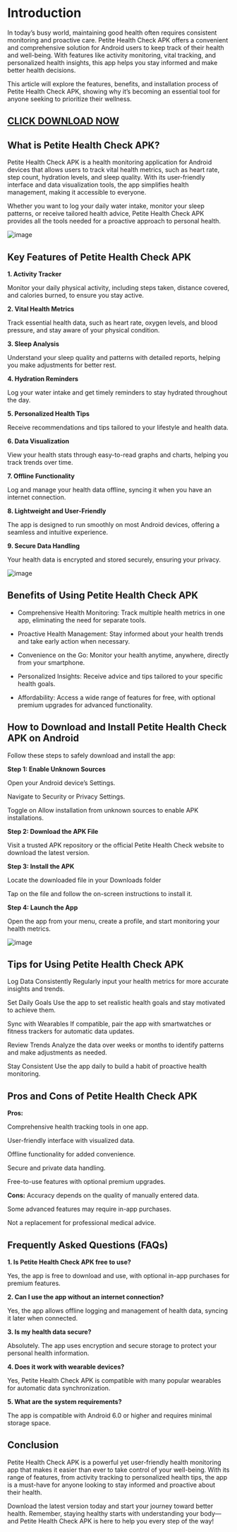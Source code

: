 # Introduction

In today’s busy world, maintaining good health often requires consistent monitoring and proactive care. Petite Health Check APK offers a convenient and comprehensive solution for Android users to keep track of their health and well-being. With features like activity monitoring, vital tracking, and personalized health insights, this app helps you stay informed and make better health decisions.

This article will explore the features, benefits, and installation process of Petite Health Check APK, showing why it’s becoming an essential tool for anyone seeking to prioritize their wellness.

## [CLICK DOWNLOAD NOW](https://modfyp.io/petite-health-check/)

## What is Petite Health Check APK?

Petite Health Check APK is a health monitoring application for Android devices that allows users to track vital health metrics, such as heart rate, step count, hydration levels, and sleep quality. With its user-friendly interface and data visualization tools, the app simplifies health management, making it accessible to everyone.

Whether you want to log your daily water intake, monitor your sleep patterns, or receive tailored health advice, Petite Health Check APK provides all the tools needed for a proactive approach to personal health.


![image](https://github.com/user-attachments/assets/eb2dbbdd-10a2-4fac-8c73-a29c65a385d1)


## Key Features of Petite Health Check APK

**1. Activity Tracker**

Monitor your daily physical activity, including steps taken, distance covered, and calories burned, to ensure you stay active.

**2. Vital Health Metrics**

Track essential health data, such as heart rate, oxygen levels, and blood pressure, and stay aware of your physical condition.

**3. Sleep Analysis**

Understand your sleep quality and patterns with detailed reports, helping you make adjustments for better rest.

**4. Hydration Reminders**

Log your water intake and get timely reminders to stay hydrated throughout the day.

**5. Personalized Health Tips**

Receive recommendations and tips tailored to your lifestyle and health data.

**6. Data Visualization**

View your health stats through easy-to-read graphs and charts, helping you track trends over time.

**7. Offline Functionality**

Log and manage your health data offline, syncing it when you have an internet connection.

**8. Lightweight and User-Friendly**

The app is designed to run smoothly on most Android devices, offering a seamless and intuitive experience.

**9. Secure Data Handling**

Your health data is encrypted and stored securely, ensuring your privacy.

![image](https://github.com/user-attachments/assets/0ef12345-aac8-43e3-b574-62c041c38479)


## Benefits of Using Petite Health Check APK

- Comprehensive Health Monitoring: Track multiple health metrics in one app, eliminating the need for separate tools.

- Proactive Health Management: Stay informed about your health trends and take early action when necessary.

- Convenience on the Go: Monitor your health anytime, anywhere, directly from your smartphone.

- Personalized Insights: Receive advice and tips tailored to your specific health goals.

- Affordability: Access a wide range of features for free, with optional premium upgrades for advanced functionality.

## How to Download and Install Petite Health Check APK on Android

Follow these steps to safely download and install the app:

**Step 1: Enable Unknown Sources**

Open your Android device’s Settings.

Navigate to Security or Privacy Settings.

Toggle on Allow installation from unknown sources to enable APK installations.

**Step 2: Download the APK File**

Visit a trusted APK repository or the official Petite Health Check website to download the latest version.

**Step 3: Install the APK**

Locate the downloaded file in your Downloads folder

Tap on the file and follow the on-screen instructions to install it.

**Step 4: Launch the App**

Open the app from your menu, create a profile, and start monitoring your health metrics.


![image](https://github.com/user-attachments/assets/1225c100-a5a3-4f8e-bcab-373136d0a5bd)


## Tips for Using Petite Health Check APK

Log Data Consistently Regularly input your health metrics for more accurate insights and trends.

Set Daily Goals Use the app to set realistic health goals and stay motivated to achieve them.

Sync with Wearables If compatible, pair the app with smartwatches or fitness trackers for automatic data updates.

Review Trends Analyze the data over weeks or months to identify patterns and make adjustments as needed.

Stay Consistent Use the app daily to build a habit of proactive health monitoring.

## Pros and Cons of Petite Health Check APK

**Pros:**

Comprehensive health tracking tools in one app.

User-friendly interface with visualized data.

Offline functionality for added convenience.

Secure and private data handling.

Free-to-use features with optional premium upgrades.

**Cons:**
Accuracy depends on the quality of manually entered data.

Some advanced features may require in-app purchases.

Not a replacement for professional medical advice.

## Frequently Asked Questions (FAQs)

**1. Is Petite Health Check APK free to use?**

Yes, the app is free to download and use, with optional in-app purchases for premium features.

**2. Can I use the app without an internet connection?**

Yes, the app allows offline logging and management of health data, syncing it later when connected.

**3. Is my health data secure?**

Absolutely. The app uses encryption and secure storage to protect your personal health information.

**4. Does it work with wearable devices?**

Yes, Petite Health Check APK is compatible with many popular wearables for automatic data synchronization.

**5. What are the system requirements?**

The app is compatible with Android 6.0 or higher and requires minimal storage space.

## Conclusion

Petite Health Check APK is a powerful yet user-friendly health monitoring app that makes it easier than ever to take control of your well-being. With its range of features, from activity tracking to personalized health tips, the app is a must-have for anyone looking to stay informed and proactive about their health.

Download the latest version today and start your journey toward better health. Remember, staying healthy starts with understanding your body—and Petite Health Check APK is here to help you every step of the way!
